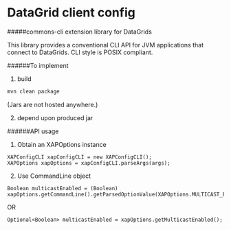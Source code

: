 # DataGrid client config

#####commons-cli extension library for DataGrids

This library provides a conventional CLI API for JVM applications that connect to DataGrids. CLI style is POSIX compliant.

######To implement

1. build

```bash
mvn clean package
```

(Jars are not hosted anywhere.)


2. depend upon produced jar

######API usage

1. Obtain an XAPOptions instance

```
XAPConfigCLI xapConfigCLI = new XAPConfigCLI();
XAPOptions xapOptions = xapConfigCLI.parseArgs(args);
```

2. Use CommandLine object

```
Boolean multicastEnabled = (Boolean) xapOptions.getCommandLine().getParsedOptionValue(XAPOptions.MULTICAST_ENABLED);
```

OR

```
Optional<Boolean> multicastEnabled = xapOptions.getMulticastEnabled();
```
